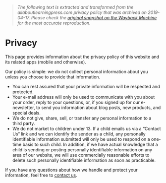 > *The following text is extracted and transformed from the allaboutlearningpress.com privacy policy that was archived on 2019-04-17. Please check the [original snapshot on the Wayback Machine](https://web.archive.org/web/20190417235549id_/https%3A//www.allaboutlearningpress.com/privacy) for the most accurate reproduction.*

# Privacy

This page provides information about the privacy policy of this website and its related apps (mobile and otherwise). 

Our policy is simple: we do not collect personal information about you unless you choose to provide that information.

  * You can rest assured that your private information will be respected and protected.
  * Your e-mail address will only be used to communicate with you about your order, reply to your questions, or, if you signed up for our e-newsletter, to send you information about blog posts, new products, and special deals.
  * We do not give, share, sell, or transfer any personal information to a third party.
  * We do not market to children under 13. If a child emails us via a “Contact Us“ link and we can identify the sender as a child, any personally identifiable information submitted will only be used to respond on a one-time basis to such child. In addition, if we have actual knowledge that a child is sending or posting personally identifiable information on any area of our website, we will use commercially reasonable efforts to delete such personally identifiable information as soon as practicable.



If you have any questions about how we handle and protect your information, feel free to [contact us](https://www.allaboutlearningpress.com/contact-us/).

